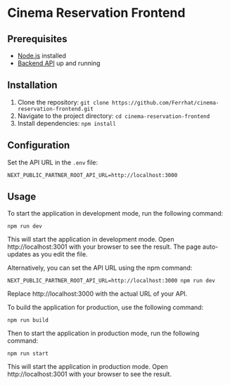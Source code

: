 # Cinema Reservation Frontend

## Prerequisites
- [Node.js](https://nodejs.org) installed
- [Backend API](https://github.com/Ferrhat/cinema-reservation-backend.git) up and running

## Installation
1. Clone the repository: `git clone https://github.com/Ferrhat/cinema-reservation-frontend.git`
2. Navigate to the project directory: `cd cinema-reservation-frontend`
3. Install dependencies: `npm install`

## Configuration
Set the API URL in the `.env` file:
```
NEXT_PUBLIC_PARTNER_ROOT_API_URL=http://localhost:3000
```

## Usage
To start the application in development mode, run the following command:
```
npm run dev
```

This will start the application in development mode. Open http://localhost:3001 with your browser to see the result. The page auto-updates as you edit the file.

Alternatively, you can set the API URL using the npm command:
```
NEXT_PUBLIC_PARTNER_ROOT_API_URL=http://localhost:3000 npm run dev
```

Replace http://localhost:3000 with the actual URL of your API.


To build the application for production, use the following command:
```
npm run build
```

Then to start the application in production mode, run the following command:
```
npm run start
```
This will start the application in production mode. Open http://localhost:3001 with your browser to see the result.
